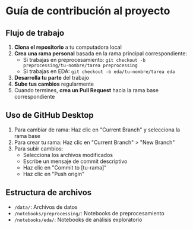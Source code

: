 # Guía de contribución al proyecto

## Flujo de trabajo

1. **Clona el repositorio** a tu computadora local
2. **Crea una rama personal** basada en la rama principal correspondiente:
   - Si trabajas en preprocesamiento: `git checkout -b preprocessing/tu-nombre/tarea preprocessing`
   - Si trabajas en EDA: `git checkout -b eda/tu-nombre/tarea eda`
3. **Desarrolla tu parte** del trabajo
4. **Sube tus cambios** regularmente
5. Cuando termines, **crea un Pull Request** hacia la rama base correspondiente

## Uso de GitHub Desktop

1. Para cambiar de rama: Haz clic en "Current Branch" y selecciona la rama base
2. Para crear tu rama: Haz clic en "Current Branch" > "New Branch"
3. Para subir cambios:
   - Selecciona los archivos modificados
   - Escribe un mensaje de commit descriptivo
   - Haz clic en "Commit to [tu-rama]"
   - Haz clic en "Push origin"

## Estructura de archivos

- `/data/`: Archivos de datos
- `/notebooks/preprocessing/`: Notebooks de preprocesamiento
- `/notebooks/eda/`: Notebooks de análisis exploratorio
